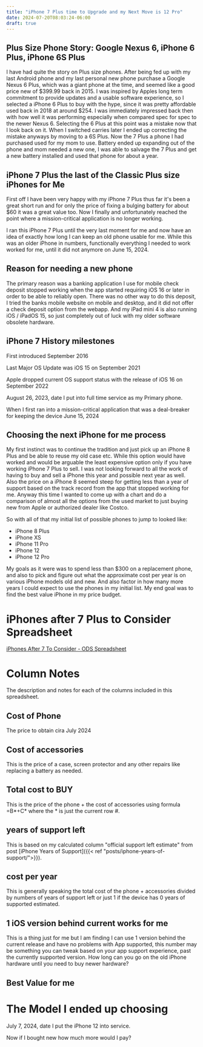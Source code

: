 ```yaml
---
title: "iPhone 7 Plus time to Upgrade and my Next Move is 12 Pro"
date: 2024-07-20T08:03:24-06:00
draft: true
---
```


## Plus Size Phone Story: Google Nexus 6, iPhone 6 Plus, iPhone 6S Plus
I have had quite the story on Plus size phones. After being fed up with my last Android phone and my last personal new phone purchase a Google Nexus 6 Plus, which was a giant phone at the time, and seemed like a good price new of $399.99 back in 2015. I was inspired by Apples long term commitment to provide updates and a usable software experience, so I selected a iPhone 6 Plus to buy with the hype, since it was pretty affordable used back in 2018 at around $254. I was immediately impressed back then with how well it was performing especially when compared spec for spec to the newer Nexus 6. Selecting the 6 Plus at this point was a mistake now that I look back on it. When I switched carries later I ended up correcting the mistake anyways by moving to a 6S Plus. Now the 7 Plus a phone I had purchased used for my mom to use. Battery ended up expanding out of the phone and mom needed a new one, I was able to salvage the 7 Plus and get a new battery installed and used that phone for about a year. 

## iPhone 7 Plus the last of the Classic Plus size iPhones for Me

First off I have been very happy with my iPhone 7 Plus thus far it's been a great short run and for only the price of fixing a bulging battery for about $60 it was a great value too. Now I finally and unfortunately reached the point where a mission-critical application is no longer working.

I ran this iPhone 7 Plus until the very last moment for me and now have an idea of exactly how long I can keep an old phone usable for me. While this was an older iPhone in numbers, functionally everything I needed to work worked for me, until it did not anymore on June 15, 2024.

## Reason for needing a new phone

The primary reason was a banking application I use for mobile check deposit stopped working when the app started requiring iOS 16 or later in order to be able to reliably open. There was no other way to do this deposit, I tried the banks mobile website on mobile and desktop, and it did not offer a check deposit option from the webapp. And my iPad mini 4 is also running iOS / iPadOS 15, so just completely out of luck with my older software obsolete hardware.

## iPhone 7 History milestones 

First introduced September 2016

Last Major OS Update was iOS 15 on September 2021

Apple dropped current OS support status with the release of iOS 16 on September 2022

August 26, 2023, date I put into full time service as my Primary phone.

When I first ran into a mission-critical application that was a deal-breaker for keeping the device June 15, 2024

## Choosing the next iPhone for me process

My first instinct was to continue the tradition and just pick up an iPhone 8 Plus and be able to reuse my old case etc. While this option would have worked and would be arguable the least expensive option only if you have working iPhone 7 Plus to sell. I was not looking forward to all the work of having to buy and sell a iPhone this year and possible next year as well. Also the price on a iPhone 8 seemed steep for getting less than a year of support based on the track record from the app that stopped working for me. Anyway this time I wanted to come up with a chart and do a comparison of almost all the options from the used market to just buying new from Apple or authorized dealer like Costco.

So with all of that my initial list of possible phones to jump to looked like:

- iPhone 8 Plus
- iPhone XS
- iPhone 11 Pro
- iPhone 12
- iPhone 12 Pro

My goals as it were was to spend less than $300 on a replacement phone, and also to pick and figure out what the approximate cost per year is on various iPhone models old and new. And also factor in how many more years I could expect to use the phones in my initial list. My end goal was to find the best value iPhone in my price budget.

# iPhones after 7 Plus to Consider Spreadsheet 
[iPhones After 7 To Consider - ODS Spreadsheet](iPhoneAfter7NextMove.ods)

# Column Notes
The description and notes for each of the columns included in this spreadsheet.

## Cost of Phone
The  price to obtain cira July 2024

## Cost of accessories 
This is the price of a case, screen protector and any other repairs like replacing a battery as needed.

## Total cost to BUY
This is the price of the phone + the cost of accessories using formula  =B*+C* where the * is just the current row #.

## years of support left

This is based on my calculated column "official support left estimate" from post  [iPhone Years of Support]({{< ref "posts/iphone-years-of-support/">}}).

## cost per year

This is generally speaking the total cost of the phone + accessories divided by numbers of years of support left or just 1 if the device has 0 years of supported estimated.

## 1 iOS version behind current works for me

This is a thing just for me but I am finding I can use 1 version behind the current release and have no problems with App supported, this number may be something you can tweak based on your app support experience, past the currently supported version. How long can you go on the old iPhone hardware until you need to buy newer hardware?

## Best Value for me



# The Model I ended up choosing

July 7, 2024, date I put the iPhone 12 into service.

Now if I bought new how much more would I pay?